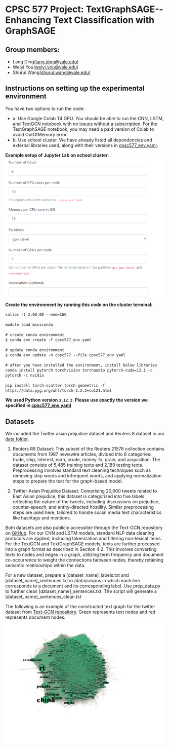 # CPSC 577 Project: TextGraphSAGE--Enhancing Text Classification with GraphSAGE
## Group members:
- Lang Ding(lang.ding@yale.edu)
- Weiyi You(weiyi.you@yale.edu)
- Shurui Wang(shurui.wang@yale.edu)


## Instructions on setting up the experimental environment
You have two options to run the code:
- a. Use Google Colab T4 GPU. You should be able to run the CNN, LSTM, and TextGCN notebook with no issues without a subscription. For the TextGraphSAGE notebook, you may need a paid version of Colab to avoid OutOfMemory error.
- b. Use school cluster. We have already listed all dependencies and external libraries used, along with their versions in [cpsc577_env.yaml](https://github.com/JadenWSR/TextGraphSAGE/blob/main/cpsc577_env.yaml).

**Example setup of Jupyter Lab on school cluster**:
![Yale_example](https://github.com/JadenWSR/TextGraphSAGE/blob/main/figures/Yale_Cluster_Example.png)

**Create the environment by running this code on the cluster terminal**:
```
salloc -t 2:00:00 --mem=16G

module load miniconda

# create conda environment
$ conda env create -f cpsc577_env.yaml

# update conda environment
$ conda env update -n cpsc577 --file cpsc577_env.yaml

# after you have installed the environment, install below libraries
conda install pytorch torchvision torchaudio pytorch-cuda=12.1 -c pytorch -c nvidia

pip install torch-scatter torch-geometric -f https://data.pyg.org/whl/torch-2.2.2+cu121.html
```
**We used Python version `3.12.3`. Please use exactly the version we specified in [cpsc577_env.yaml](https://github.com/JadenWSR/TextGraphSAGE/blob/main/cpsc577_env.yaml)**

## Datasets
We included the Twitter asian prejudice dataset and Reuters 8 dataset in our [data folder](https://github.com/JadenWSR/TextGraphSAGE/tree/main/data).

1. Reuters R8 Dataset: This subset of the Reuters 21578 collection contains documents from 1987 newswire articles, divided into 8 categories: trade, ship, interest, earn, crude, money-fx, grain, and acquisition. The dataset consists of 5,485 training texts and 2,189 testing texts. Preprocessing involves standard text cleaning techniques such as removing stop words and infrequent words, and applying normalization steps to prepare the text for the graph-based model.

2. Twitter Asian Prejudice Dataset: Comprising 20,000 tweets related to East Asian prejudice, this dataset is categorized into five labels reflecting the nature of the tweets, including discussions on prejudice, counter-speech, and entity-directed hostility. Similar preprocessing steps are used here, tailored to handle social media text characteristics like hashtags and mentions.

Both datasets are also publicly accessible through the Text-GCN repository on  [GitHub](https://github.com/codeKgu/Text-GCN/tree/master/data/corpus). For our CNN and LSTM models, standard NLP data cleaning protocols are applied, including tokenization and filtering non-lexical items. For the TextGCN and TextGraphSAGE models, texts are further processed into a graph format as described in Section 4.2. This involves converting texts to nodes and edges in a graph, utilizing term frequency and document co-occurrence to weight the connections between nodes, thereby retaining semantic relationships within the data.


For a new dataset, prepare a [dataset_name]_labels.txt and [dataset_name]_sentences.txt in /data/corpus in which each line corresponds to a document and its corresponding label. Use prep_data.py to further clean [dataset_name]_sentences.txt. The script will generate a [dataset_name]_sentences_clean.txt

The following is an example of the constructed text graph for the twitter dataset from [Text-GCN repository](https://github.com/codeKgu/Text-GCN/tree/master/data/corpus). Green represents text nodes and red represents document nodes.

![graph_example](https://github.com/JadenWSR/TextGraphSAGE/blob/main/figures/Text_Graph_Example.png)
